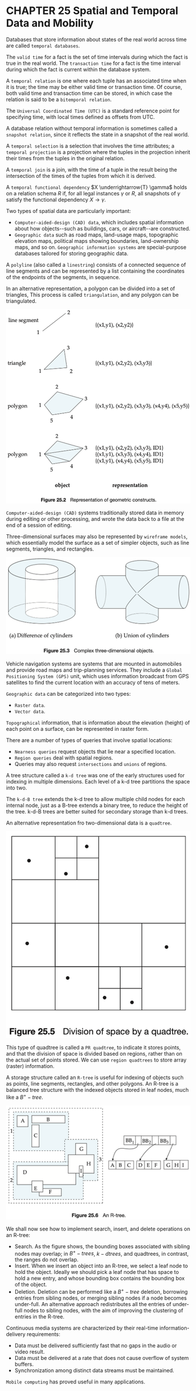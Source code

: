 # CHAPTER 25 Spatial and Temporal Data and Mobility



Databases that store information about states of the real world across time are called `temporal databases`.

The `valid time` for a fact is the set of time intervals during which the fact is true in the real world. The `transaction time` for a fact is the time interval during which the fact is current within the database system.

A `temporal relation` is one where each tuple has an associated time when it is true; the time may be either valid time or transaction time. Of course, both valid time and transaction time can be stored, in which case the relation is said to be a `bitemporal relation`.

The `Universal Coordinated Time (UTC)` is a standard reference point for specifying time, with local times defined as offsets from UTC.

A database relation without temporal information is sometimes called a `snapshot relation`, since it reflects the state in a snapshot of the real world.

A `temporal selection` is a selection that involves the time attributes; a `temporal projection` is a projection where the tuples in the projection inherit their times from the tuples in the original relation.

A `temporal join` is a join, with the time of a tuple in the result being the intersection of the times of the tuples from which it is derived.

A `temporal functional dependency` $X \underrightarrow{T} \gamma$ holds on a relation schema $R$ if, for all legal instances $\gamma$ or $R$, all snapshots of $\gamma$ satisfy the functional dependency $X \rightarrow \gamma$.

Two types of spatial data are particularly important:

- `Computer-aided-design (CAD) data`, which includes spatial information about how objects--such as buildings, cars, or aircraft--are constructed.
- `Geographic data` such as road maps, land-usage maps, topographic elevation maps, political maps showing boundaries, land-ownership maps, and so on. `Geographic information systems` are special-purpose databases tailored for storing geographic data.

A `polyline` (also called a `linestring`) consists of a connected sequence of line segments and can be represented by a list containing the coordinates of the endpoints of the segments, in sequence.

In an alternative representation, a polygon can be divided into a set of triangles, This process is called `triangulation`, and any polygon can be triangulated.

![25_2](res/25_2.png)

`Computer-aided-design (CAD)` systems traditionally stored data in memory during editing or other processing, and wrote the data back to a file at the end of a session of editing.

Three-dimensional surfaces may also be represented by `wireframe models`, which essentially model the surface as a set of simpler objects, such as line segments, triangles, and rectangles.

![25_3](res/25_3.png)

Vehicle navigation systems are systems that are mounted in automobiles and provide road maps and trip-planning services. They include a `Global Positioning System (GPS)` unit, which uses information broadcast from GPS satellites to find the current location with an accuracy of tens of meters.

`Geographic data` can be categorized into two types:

- `Raster data`.
- `Vector data`.

`Topographical` information, that is information about the elevation (height) of each point on a surface, can be represented in raster form.

There are a number of types of queries that involve spatial locations:

- `Nearness queries` request objects that lie near a specified location.
- `Region queries` deal with spatial regions.
- Queries may also request `intersections` and `unions` of regions.

A tree structure called a `k-d tree` was one of the early structures used for indexing in multiple dimensions. Each level of a k-d tree partitions the space into two.

The `k-d-B tree` extends the k-d tree to allow multiple child nodes for each internal node, just as a B-tree extends a binary tree, to reduce the height of the tree. k-d-B trees are better suited for secondary storage than k-d trees.

An alternative representation fro two-dimensional data is a `quadtree`.

![25_5](res/25_5.png)

This type of quadtree is called a `PR quadtree`, to indicate it stores points, and that the division of space is divided based on regions, rather than on the actual set of points stored. We can use `region quadtrees` to store array (raster) information.

A storage structure called an `R-tree` is useful for indexing of objects such as points, line segments, rectangles, and other polygons. An R-tree is a balanced tree structure with the indexed objects stored in leaf nodes, much like a $B^{+}-tree$.

![25_6](res/25_6.png)

We shall now see how to implement search, insert, and delete operations on an R-tree:

- Search. As the figure shows, the bounding boxes associated with sibling nodes may overlap; in $B^{+}-trees$, $k-d trees$, and quadtrees, in contrast, the ranges do not overlap.
- Insert. When we insert an object into an R-tree, we select a leaf node to hold the object. Ideally we should pick a leaf node that has space to hold a new entry, and whose bounding box contains the bounding box of the object.
- Deletion. Deletion can be performed like a $B^{+}-tree$ deletion, borrowing entries from sibling nodes, or merging sibling nodes if a node becomes under-full. An alternative approach redistributes all the entries of under-full nodes to sibling nodes, with the aim of improving the clustering of entries in the R-tree.

Continuous media systems are characterized by their real-time information-delivery requirements:

- Data must be delivered sufficiently fast that no gaps in the audio or video result.
- Data must be delivered at a rate that does not cause overflow of system buffers.
- Synchronization among distinct data streams must be maintained.

`Mobile computing` has proved useful in many applications.
